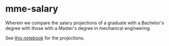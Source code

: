# mme-salary

Wherein we compare the salary projections of a graduate with a Bachelor's degree with those with a Master's degree in mechanical engineering.

See [this notebook](./salary_calculations.ipynb) for the projections.